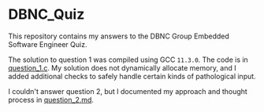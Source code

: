 # DBNC_Quiz

This repository contains my answers to the DBNC Group Embedded Software Engineer Quiz.

The solution to question 1 was compiled using GCC `11.3.0`. The code is in [question_1.c](question_1.c). My solution does not dynamically allocate memory, and I added additional checks to safely handle certain kinds of pathological input.

I couldn't answer question 2, but I documented my approach and thought process in [question_2.md](question_2.md).

